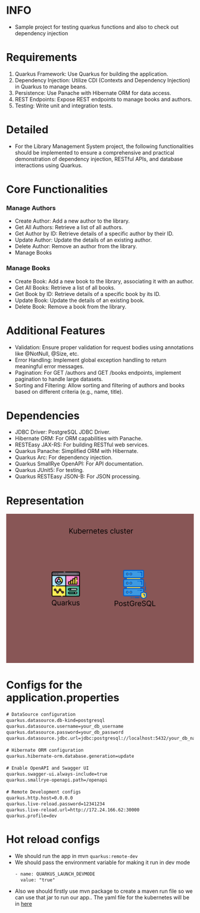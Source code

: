 # INFO
- Sample project for testing quarkus functions and also to check out dependency injection
# Requirements 
1. Quarkus Framework: Use Quarkus for building the application.
2. Dependency Injection: Utilize CDI (Contexts and Dependency Injection) in Quarkus to manage beans.
3. Persistence: Use Panache with Hibernate ORM for data access.
4. REST Endpoints: Expose REST endpoints to manage books and authors.
5. Testing: Write unit and integration tests.
# Detailed
- For the Library Management System project, the following functionalities should be implemented to ensure a comprehensive and practical demonstration of dependency injection, RESTful APIs, and database interactions using Quarkus.
# Core Functionalities 
### Manage Authors
- Create Author: Add a new author to the library.
- Get All Authors: Retrieve a list of all authors.
- Get Author by ID: Retrieve details of a specific author by their ID.
- Update Author: Update the details of an existing author.
- Delete Author: Remove an author from the library.
- Manage Books
### Manage Books
- Create Book: Add a new book to the library, associating it with an author.
- Get All Books: Retrieve a list of all books.
- Get Book by ID: Retrieve details of a specific book by its ID.
- Update Book: Update the details of an existing book.
- Delete Book: Remove a book from the library.
# Additional Features
- Validation: Ensure proper validation for request bodies using annotations like @NotNull, @Size, etc.
- Error Handling: Implement global exception handling to return meaningful error messages.
- Pagination: For GET /authors and GET /books endpoints, implement pagination to handle large datasets.
- Sorting and Filtering: Allow sorting and filtering of authors and books based on different criteria (e.g., name, title).
# Dependencies
- JDBC Driver: PostgreSQL JDBC Driver.
- Hibernate ORM: For ORM capabilities with Panache.
- RESTEasy JAX-RS: For building RESTful web services.
- Quarkus Panache: Simplified ORM with Hibernate.
- Quarkus Arc: For dependency injection.
- Quarkus SmallRye OpenAPI: For API documentation.
- Quarkus JUnit5: For testing.
- Quarkus RESTEasy JSON-B: For JSON processing.
# Representation
![Kubernetes representation](./assets/Kubernetes-cluster.png)
# Configs for the application.properties
```
# DataSource configuration
quarkus.datasource.db-kind=postgresql
quarkus.datasource.username=your_db_username
quarkus.datasource.password=your_db_password
quarkus.datasource.jdbc.url=jdbc:postgresql://localhost:5432/your_db_name

# Hibernate ORM configuration
quarkus.hibernate-orm.database.generation=update

# Enable OpenAPI and Swagger UI
quarkus.swagger-ui.always-include=true
quarkus.smallrye-openapi.path=/openapi

# Remote Development configs
quarkus.http.host=0.0.0.0
quarkus.live-reload.password=12341234
quarkus.live-reload.url=http://172.24.166.62:30000
quarkus.profile=dev
```
# Hot reload configs
- We should run the app in mvn `quarkus:remote-dev`
- We should pass the environment variable for making it run in dev mode
  ```
  - name: QUARKUS_LAUNCH_DEVMODE 
    value: "true"
  ```
- Also we should firstly use mvn package to create a maven run file so we can use that jar to run our app.. The yaml file for the kubernetes will be in [here](./kubernetes-config/)